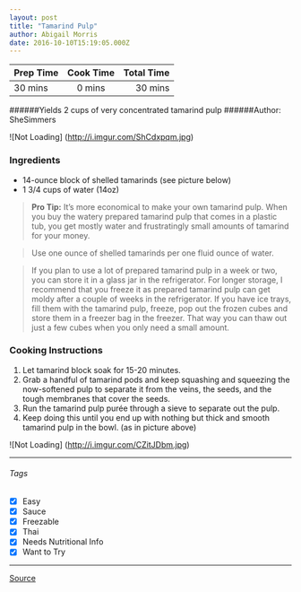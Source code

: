 ```yaml
---
layout: post
title: "Tamarind Pulp"
author: Abigail Morris
date: 2016-10-10T15:19:05.000Z
---
```


| Prep Time  | Cook Time    | Total Time  |
| ---------- |:------------:| -----------:|
| 30 mins    | 0 mins      | 30 mins     |


######Yields 2 cups of very concentrated tamarind pulp
######Author: SheSimmers

![Not Loading] (http://i.imgur.com/ShCdxpqm.jpg)

### Ingredients

* 14-ounce block of shelled tamarinds (see picture below)
* 1 3/4 cups of water (14oz)

> **Pro Tip:**  It’s more economical to make your own tamarind pulp. When you buy the watery prepared tamarind pulp that comes in a plastic tub, you get mostly water and frustratingly small amounts of tamarind for your money.

>Use one ounce of shelled tamarinds per one fluid ounce of water.

>If you plan to use a lot of prepared tamarind pulp in a week or two, you can store it in a glass jar in the refrigerator. For longer storage, I recommend that you freeze it as prepared tamarind pulp can get moldy after a couple of weeks in the refrigerator. If you have ice trays, fill them with the tamarind pulp, freeze, pop out the frozen cubes and store them in a freezer bag in the freezer. That way you can thaw out just a few cubes when you only need a small amount.

### Cooking Instructions

1. Let tamarind block soak for 15-20 minutes.
2. Grab a handful of tamarind pods and keep squashing and squeezing the now-softened pulp to separate it from the veins, the seeds, and the tough membranes that cover the seeds.
3. Run the tamarind pulp purée through a sieve to separate out the pulp.
4. Keep doing this until you end up with nothing but thick and smooth tamarind pulp in the bowl. (as in picture above)

![Not Loading] (http://i.imgur.com/CZitJDbm.jpg)

---

###### Tags
- [x] Easy
- [x] Sauce
- [x] Freezable
- [x] Thai
- [x] Needs Nutritional Info
- [x] Want to Try

---

[Source](http://shesimmers.com/2010/05/how-to-prepare-tamarind-pulp-for-thai.html)


